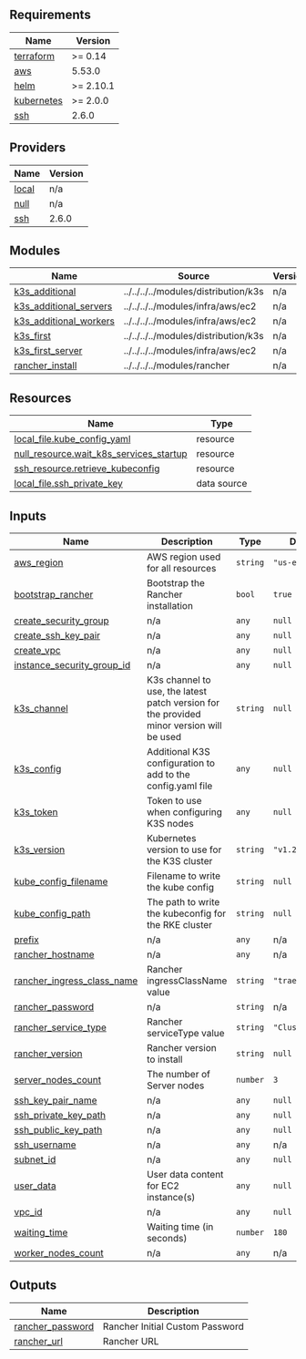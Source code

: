 ## Requirements

| Name | Version |
|------|---------|
| <a name="requirement_terraform"></a> [terraform](#requirement\_terraform) | >= 0.14 |
| <a name="requirement_aws"></a> [aws](#requirement\_aws) | 5.53.0 |
| <a name="requirement_helm"></a> [helm](#requirement\_helm) | >= 2.10.1 |
| <a name="requirement_kubernetes"></a> [kubernetes](#requirement\_kubernetes) | >= 2.0.0 |
| <a name="requirement_ssh"></a> [ssh](#requirement\_ssh) | 2.6.0 |

## Providers

| Name | Version |
|------|---------|
| <a name="provider_local"></a> [local](#provider\_local) | n/a |
| <a name="provider_null"></a> [null](#provider\_null) | n/a |
| <a name="provider_ssh"></a> [ssh](#provider\_ssh) | 2.6.0 |

## Modules

| Name | Source | Version |
|------|--------|---------|
| <a name="module_k3s_additional"></a> [k3s\_additional](#module\_k3s\_additional) | ../../../../modules/distribution/k3s | n/a |
| <a name="module_k3s_additional_servers"></a> [k3s\_additional\_servers](#module\_k3s\_additional\_servers) | ../../../../modules/infra/aws/ec2 | n/a |
| <a name="module_k3s_additional_workers"></a> [k3s\_additional\_workers](#module\_k3s\_additional\_workers) | ../../../../modules/infra/aws/ec2 | n/a |
| <a name="module_k3s_first"></a> [k3s\_first](#module\_k3s\_first) | ../../../../modules/distribution/k3s | n/a |
| <a name="module_k3s_first_server"></a> [k3s\_first\_server](#module\_k3s\_first\_server) | ../../../../modules/infra/aws/ec2 | n/a |
| <a name="module_rancher_install"></a> [rancher\_install](#module\_rancher\_install) | ../../../../modules/rancher | n/a |

## Resources

| Name | Type |
|------|------|
| [local_file.kube_config_yaml](https://registry.terraform.io/providers/hashicorp/local/latest/docs/resources/file) | resource |
| [null_resource.wait_k8s_services_startup](https://registry.terraform.io/providers/hashicorp/null/latest/docs/resources/resource) | resource |
| [ssh_resource.retrieve_kubeconfig](https://registry.terraform.io/providers/loafoe/ssh/2.6.0/docs/resources/resource) | resource |
| [local_file.ssh_private_key](https://registry.terraform.io/providers/hashicorp/local/latest/docs/data-sources/file) | data source |

## Inputs

| Name | Description | Type | Default | Required |
|------|-------------|------|---------|:--------:|
| <a name="input_aws_region"></a> [aws\_region](#input\_aws\_region) | AWS region used for all resources | `string` | `"us-east-1"` | no |
| <a name="input_bootstrap_rancher"></a> [bootstrap\_rancher](#input\_bootstrap\_rancher) | Bootstrap the Rancher installation | `bool` | `true` | no |
| <a name="input_create_security_group"></a> [create\_security\_group](#input\_create\_security\_group) | n/a | `any` | `null` | no |
| <a name="input_create_ssh_key_pair"></a> [create\_ssh\_key\_pair](#input\_create\_ssh\_key\_pair) | n/a | `any` | `null` | no |
| <a name="input_create_vpc"></a> [create\_vpc](#input\_create\_vpc) | n/a | `any` | `null` | no |
| <a name="input_instance_security_group_id"></a> [instance\_security\_group\_id](#input\_instance\_security\_group\_id) | n/a | `any` | `null` | no |
| <a name="input_k3s_channel"></a> [k3s\_channel](#input\_k3s\_channel) | K3s channel to use, the latest patch version for the provided minor version will be used | `string` | `null` | no |
| <a name="input_k3s_config"></a> [k3s\_config](#input\_k3s\_config) | Additional K3S configuration to add to the config.yaml file | `any` | `null` | no |
| <a name="input_k3s_token"></a> [k3s\_token](#input\_k3s\_token) | Token to use when configuring K3S nodes | `any` | `null` | no |
| <a name="input_k3s_version"></a> [k3s\_version](#input\_k3s\_version) | Kubernetes version to use for the K3S cluster | `string` | `"v1.28.9+k3s1"` | no |
| <a name="input_kube_config_filename"></a> [kube\_config\_filename](#input\_kube\_config\_filename) | Filename to write the kube config | `string` | `null` | no |
| <a name="input_kube_config_path"></a> [kube\_config\_path](#input\_kube\_config\_path) | The path to write the kubeconfig for the RKE cluster | `string` | `null` | no |
| <a name="input_prefix"></a> [prefix](#input\_prefix) | n/a | `any` | n/a | yes |
| <a name="input_rancher_hostname"></a> [rancher\_hostname](#input\_rancher\_hostname) | n/a | `any` | n/a | yes |
| <a name="input_rancher_ingress_class_name"></a> [rancher\_ingress\_class\_name](#input\_rancher\_ingress\_class\_name) | Rancher ingressClassName value | `string` | `"traefik"` | no |
| <a name="input_rancher_password"></a> [rancher\_password](#input\_rancher\_password) | n/a | `string` | n/a | yes |
| <a name="input_rancher_service_type"></a> [rancher\_service\_type](#input\_rancher\_service\_type) | Rancher serviceType value | `string` | `"ClusterIP"` | no |
| <a name="input_rancher_version"></a> [rancher\_version](#input\_rancher\_version) | Rancher version to install | `string` | `null` | no |
| <a name="input_server_nodes_count"></a> [server\_nodes\_count](#input\_server\_nodes\_count) | The number of Server nodes | `number` | `3` | no |
| <a name="input_ssh_key_pair_name"></a> [ssh\_key\_pair\_name](#input\_ssh\_key\_pair\_name) | n/a | `any` | `null` | no |
| <a name="input_ssh_private_key_path"></a> [ssh\_private\_key\_path](#input\_ssh\_private\_key\_path) | n/a | `any` | `null` | no |
| <a name="input_ssh_public_key_path"></a> [ssh\_public\_key\_path](#input\_ssh\_public\_key\_path) | n/a | `any` | `null` | no |
| <a name="input_ssh_username"></a> [ssh\_username](#input\_ssh\_username) | n/a | `any` | n/a | yes |
| <a name="input_subnet_id"></a> [subnet\_id](#input\_subnet\_id) | n/a | `any` | `null` | no |
| <a name="input_user_data"></a> [user\_data](#input\_user\_data) | User data content for EC2 instance(s) | `any` | `null` | no |
| <a name="input_vpc_id"></a> [vpc\_id](#input\_vpc\_id) | n/a | `any` | `null` | no |
| <a name="input_waiting_time"></a> [waiting\_time](#input\_waiting\_time) | Waiting time (in seconds) | `number` | `180` | no |
| <a name="input_worker_nodes_count"></a> [worker\_nodes\_count](#input\_worker\_nodes\_count) | n/a | `any` | n/a | yes |

## Outputs

| Name | Description |
|------|-------------|
| <a name="output_rancher_password"></a> [rancher\_password](#output\_rancher\_password) | Rancher Initial Custom Password |
| <a name="output_rancher_url"></a> [rancher\_url](#output\_rancher\_url) | Rancher URL |
